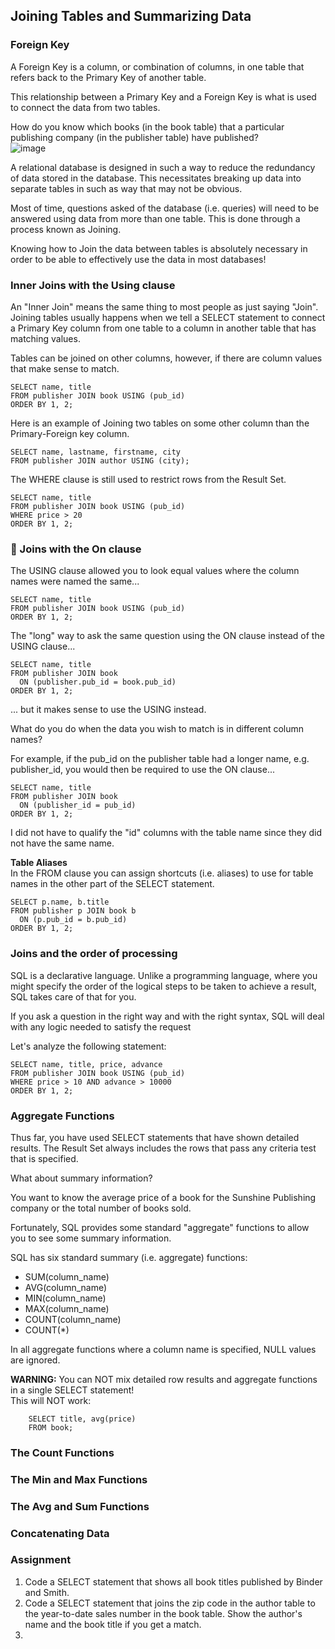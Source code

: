 ## Joining Tables and Summarizing Data  

### Foreign Key  
A Foreign Key is a column, or combination of columns, in one table that refers back to the Primary Key of another table.  

This relationship between a Primary Key and a Foreign Key is what is used to connect the data from two tables.  

How do you know which books (in the book table) that a particular publishing company (in the publisher table) have published?  
![image](https://github.com/devopsnov23/mysql-training/assets/150913274/45d810ef-c7f4-4136-ae5c-76b00816d1ca)  

A relational database is designed in such a way to reduce the redundancy of data stored in the database. This necessitates breaking up data into separate tables in such as way that may not be obvious.  

Most of time, questions asked of the database (i.e. queries) will need to be answered using data from more than one table. This is done through a process known as Joining.  

Knowing how to Join the data between tables is absolutely necessary in order to be able to effectively use the data in most databases!  

### Inner Joins with the Using clause  
An "Inner Join" means the same thing to most people as just saying "Join".  
Joining tables usually happens when we tell a SELECT statement to connect a Primary Key column from one table to a column in another table that has matching values.  


Tables can be joined on other columns, however, if there are column values that make sense to match.  
```
SELECT name, title
FROM publisher JOIN book USING (pub_id)
ORDER BY 1, 2;
```
Here is an example of Joining two tables on some other column than the Primary-Foreign key column.  
```
SELECT name, lastname, firstname, city
FROM publisher JOIN author USING (city);
```
The WHERE clause is still used to restrict rows from the Result Set.  
```
SELECT name, title
FROM publisher JOIN book USING (pub_id)
WHERE price > 20
ORDER BY 1, 2;
```
### 	Joins with the On clause  
The USING clause allowed you to look equal values where the column names were named the same...  
```
SELECT name, title
FROM publisher JOIN book USING (pub_id)
ORDER BY 1, 2;
```
The "long" way to ask the same question using the ON clause instead of the USING clause...  
```
SELECT name, title
FROM publisher JOIN book
  ON (publisher.pub_id = book.pub_id)
ORDER BY 1, 2;
```
... but it makes sense to use the USING instead.  

What do you do when the data you wish to match is in different column names?  

For example, if the pub_id on the publisher table had a longer name, e.g. publisher_id, you would then be required to use the ON clause...  
```
SELECT name, title
FROM publisher JOIN book
  ON (publisher_id = pub_id)
ORDER BY 1, 2;
```
I did not have to qualify the "id" columns with the table name since they did not have the same name.  

**Table Aliases**  
In the FROM clause you can assign shortcuts (i.e. aliases) to use for table names in the other part of the SELECT statement.  
```
SELECT p.name, b.title
FROM publisher p JOIN book b
  ON (p.pub_id = b.pub_id)
ORDER BY 1, 2;
```

### Joins and the order of processing  
SQL is a declarative language. Unlike a programming language, where you might specify the order of the logical steps to be taken to achieve a result, SQL takes care of that for you.  

If you ask a question in the right way and with the right syntax, SQL will deal with any logic needed to satisfy the request  

Let's analyze the following statement:  
```
SELECT name, title, price, advance
FROM publisher JOIN book USING (pub_id)
WHERE price > 10 AND advance > 10000
ORDER BY 1, 2;
```  
### Aggregate Functions  
Thus far, you have used SELECT statements that have shown detailed results. The Result Set always includes the rows that pass any criteria test that is specified.  

What about summary information?  

You want to know the average price of a book for the Sunshine Publishing company or the total number of books sold.  

Fortunately, SQL provides some standard "aggregate" functions to allow you to see some summary information.  

SQL has six standard summary (i.e. aggregate) functions:  
- SUM(column_name)
- AVG(column_name)
- MIN(column_name)
- MAX(column_name)
- COUNT(column_name)
- COUNT(*)

In all aggregate functions where a column name is specified, NULL values are ignored.  

**WARNING:**  You can NOT mix detailed row results and aggregate functions in a single SELECT statement!  
This will NOT work:  
```
	SELECT title, avg(price)
	FROM book;
```

### The Count Functions  

### The Min and Max Functions  

### The Avg and Sum Functions  

### Concatenating Data  

### Assignment  
1. Code a SELECT statement that shows all book titles published by Binder and Smith.
2. Code a SELECT statement that joins the zip code in the author table to the year-to-date sales number in the book table. Show the author's name and the book title if you get a match.
3. 
